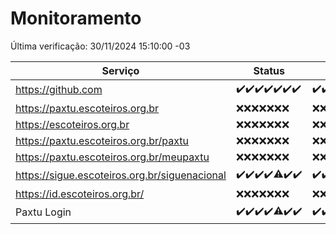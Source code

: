 # Monitoramento

Última verificação: 30/11/2024 15:10:00 -03

|Serviço|Status|Últimas 24h|
|---|---|---|
|https://github.com|<span title="2024-11-23: OK=23">✔️</span><span title="2024-11-24: OK=23">✔️</span><span title="2024-11-25: OK=23">✔️</span><span title="2024-11-26: OK=23">✔️</span><span title="2024-11-27: OK=23">✔️</span><span title="2024-11-28: OK=23">✔️</span><span title="2024-11-29: OK=17">✔️</span>|<span title="29/11/2024 15:11:00 -03 : 200">✔️</span><span title="29/11/2024 16:06:00 -03 : 200">✔️</span><span title="29/11/2024 17:09:00 -03 : 200">✔️</span><span title="29/11/2024 18:07:00 -03 : 200">✔️</span><span title="29/11/2024 19:07:00 -03 : 200">✔️</span><span title="29/11/2024 20:08:00 -03 : 200">✔️</span><span title="29/11/2024 21:41:00 -03 : 200">✔️</span><span title="29/11/2024 23:15:00 -03 : 200">✔️</span><span title="30/11/2024 00:20:00 -03 : 200">✔️</span><span title="30/11/2024 01:10:00 -03 : 200">✔️</span><span title="30/11/2024 02:08:00 -03 : 200">✔️</span><span title="30/11/2024 03:11:00 -03 : 200">✔️</span><span title="30/11/2024 04:07:00 -03 : 200">✔️</span><span title="30/11/2024 05:10:00 -03 : 200">✔️</span><span title="30/11/2024 06:08:00 -03 : 200">✔️</span><span title="30/11/2024 07:07:00 -03 : 200">✔️</span><span title="30/11/2024 08:06:00 -03 : 200">✔️</span><span title="30/11/2024 09:14:00 -03 : 200">✔️</span><span title="30/11/2024 10:15:00 -03 : 200">✔️</span><span title="30/11/2024 11:06:00 -03 : 200">✔️</span><span title="30/11/2024 12:07:00 -03 : 200">✔️</span><span title="30/11/2024 13:08:00 -03 : 200">✔️</span><span title="30/11/2024 14:06:00 -03 : 200">✔️</span><span title="30/11/2024 15:10:00 -03 : 200">✔️</span>|
|https://paxtu.escoteiros.org.br|<span title="2024-11-23: Falhas=23">❌</span><span title="2024-11-24: Falhas=23">❌</span><span title="2024-11-25: Falhas=23">❌</span><span title="2024-11-26: Falhas=23">❌</span><span title="2024-11-27: Falhas=23">❌</span><span title="2024-11-28: Falhas=23">❌</span><span title="2024-11-29: Falhas=17">❌</span>|<span title="29/11/2024 15:11:00 -03 : 403">❌</span><span title="29/11/2024 16:06:00 -03 : 403">❌</span><span title="29/11/2024 17:09:00 -03 : 403">❌</span><span title="29/11/2024 18:07:00 -03 : 403">❌</span><span title="29/11/2024 19:07:00 -03 : 403">❌</span><span title="29/11/2024 20:08:00 -03 : 403">❌</span><span title="29/11/2024 21:41:00 -03 : 403">❌</span><span title="29/11/2024 23:15:00 -03 : 403">❌</span><span title="30/11/2024 00:20:00 -03 : 403">❌</span><span title="30/11/2024 01:10:00 -03 : 403">❌</span><span title="30/11/2024 02:08:00 -03 : 403">❌</span><span title="30/11/2024 03:11:00 -03 : 403">❌</span><span title="30/11/2024 04:07:00 -03 : 403">❌</span><span title="30/11/2024 05:10:00 -03 : 403">❌</span><span title="30/11/2024 06:08:00 -03 : 403">❌</span><span title="30/11/2024 07:07:00 -03 : 403">❌</span><span title="30/11/2024 08:06:00 -03 : 403">❌</span><span title="30/11/2024 09:14:00 -03 : 403">❌</span><span title="30/11/2024 10:15:00 -03 : 403">❌</span><span title="30/11/2024 11:06:00 -03 : 403">❌</span><span title="30/11/2024 12:07:00 -03 : 403">❌</span><span title="30/11/2024 13:08:00 -03 : 403">❌</span><span title="30/11/2024 14:06:00 -03 : 403">❌</span><span title="30/11/2024 15:10:00 -03 : 403">❌</span>|
|https://escoteiros.org.br|<span title="2024-11-23: Falhas=23">❌</span><span title="2024-11-24: Falhas=23">❌</span><span title="2024-11-25: Falhas=23">❌</span><span title="2024-11-26: Falhas=23">❌</span><span title="2024-11-27: Falhas=23">❌</span><span title="2024-11-28: Falhas=23">❌</span><span title="2024-11-29: Falhas=17">❌</span>|<span title="29/11/2024 15:11:00 -03 : 403">❌</span><span title="29/11/2024 16:06:00 -03 : 403">❌</span><span title="29/11/2024 17:09:00 -03 : 403">❌</span><span title="29/11/2024 18:07:00 -03 : 403">❌</span><span title="29/11/2024 19:07:00 -03 : 403">❌</span><span title="29/11/2024 20:08:00 -03 : 403">❌</span><span title="29/11/2024 21:41:00 -03 : 403">❌</span><span title="29/11/2024 23:15:00 -03 : 403">❌</span><span title="30/11/2024 00:20:00 -03 : 403">❌</span><span title="30/11/2024 01:10:00 -03 : 403">❌</span><span title="30/11/2024 02:08:00 -03 : 403">❌</span><span title="30/11/2024 03:11:00 -03 : 403">❌</span><span title="30/11/2024 04:07:00 -03 : 403">❌</span><span title="30/11/2024 05:10:00 -03 : 403">❌</span><span title="30/11/2024 06:08:00 -03 : 403">❌</span><span title="30/11/2024 07:07:00 -03 : 403">❌</span><span title="30/11/2024 08:06:00 -03 : 403">❌</span><span title="30/11/2024 09:14:00 -03 : 403">❌</span><span title="30/11/2024 10:15:00 -03 : 403">❌</span><span title="30/11/2024 11:06:00 -03 : 403">❌</span><span title="30/11/2024 12:07:00 -03 : 403">❌</span><span title="30/11/2024 13:08:00 -03 : 403">❌</span><span title="30/11/2024 14:06:00 -03 : 403">❌</span><span title="30/11/2024 15:10:00 -03 : 403">❌</span>|
|https://paxtu.escoteiros.org.br/paxtu|<span title="2024-11-23: Falhas=23">❌</span><span title="2024-11-24: Falhas=23">❌</span><span title="2024-11-25: Falhas=23">❌</span><span title="2024-11-26: Falhas=23">❌</span><span title="2024-11-27: Falhas=23">❌</span><span title="2024-11-28: Falhas=23">❌</span><span title="2024-11-29: Falhas=17">❌</span>|<span title="29/11/2024 15:11:00 -03 : 403">❌</span><span title="29/11/2024 16:06:00 -03 : 403">❌</span><span title="29/11/2024 17:09:00 -03 : 403">❌</span><span title="29/11/2024 18:07:00 -03 : 403">❌</span><span title="29/11/2024 19:07:00 -03 : 403">❌</span><span title="29/11/2024 20:08:00 -03 : 403">❌</span><span title="29/11/2024 21:41:00 -03 : 403">❌</span><span title="29/11/2024 23:15:00 -03 : 403">❌</span><span title="30/11/2024 00:20:00 -03 : 403">❌</span><span title="30/11/2024 01:10:00 -03 : 403">❌</span><span title="30/11/2024 02:08:00 -03 : 403">❌</span><span title="30/11/2024 03:11:00 -03 : 403">❌</span><span title="30/11/2024 04:07:00 -03 : 403">❌</span><span title="30/11/2024 05:10:00 -03 : 403">❌</span><span title="30/11/2024 06:08:00 -03 : 403">❌</span><span title="30/11/2024 07:07:00 -03 : 403">❌</span><span title="30/11/2024 08:06:00 -03 : 403">❌</span><span title="30/11/2024 09:14:00 -03 : 403">❌</span><span title="30/11/2024 10:15:00 -03 : 403">❌</span><span title="30/11/2024 11:06:00 -03 : 403">❌</span><span title="30/11/2024 12:07:00 -03 : 403">❌</span><span title="30/11/2024 13:08:00 -03 : 403">❌</span><span title="30/11/2024 14:06:00 -03 : 403">❌</span><span title="30/11/2024 15:10:00 -03 : 403">❌</span>|
|https://paxtu.escoteiros.org.br/meupaxtu|<span title="2024-11-23: Falhas=23">❌</span><span title="2024-11-24: Falhas=23">❌</span><span title="2024-11-25: Falhas=23">❌</span><span title="2024-11-26: Falhas=23">❌</span><span title="2024-11-27: Falhas=23">❌</span><span title="2024-11-28: Falhas=23">❌</span><span title="2024-11-29: Falhas=17">❌</span>|<span title="29/11/2024 15:11:00 -03 : 403">❌</span><span title="29/11/2024 16:06:00 -03 : 403">❌</span><span title="29/11/2024 17:09:00 -03 : 403">❌</span><span title="29/11/2024 18:07:00 -03 : 403">❌</span><span title="29/11/2024 19:07:00 -03 : 403">❌</span><span title="29/11/2024 20:08:00 -03 : 403">❌</span><span title="29/11/2024 21:41:00 -03 : 403">❌</span><span title="29/11/2024 23:15:00 -03 : 403">❌</span><span title="30/11/2024 00:20:00 -03 : 403">❌</span><span title="30/11/2024 01:10:00 -03 : 403">❌</span><span title="30/11/2024 02:08:00 -03 : 403">❌</span><span title="30/11/2024 03:11:00 -03 : 403">❌</span><span title="30/11/2024 04:07:00 -03 : 403">❌</span><span title="30/11/2024 05:10:00 -03 : 403">❌</span><span title="30/11/2024 06:08:00 -03 : 403">❌</span><span title="30/11/2024 07:07:00 -03 : 403">❌</span><span title="30/11/2024 08:06:00 -03 : 403">❌</span><span title="30/11/2024 09:14:00 -03 : 403">❌</span><span title="30/11/2024 10:15:00 -03 : 403">❌</span><span title="30/11/2024 11:06:00 -03 : 403">❌</span><span title="30/11/2024 12:07:00 -03 : 403">❌</span><span title="30/11/2024 13:08:00 -03 : 403">❌</span><span title="30/11/2024 14:06:00 -03 : 403">❌</span><span title="30/11/2024 15:10:00 -03 : 403">❌</span>|
|https://sigue.escoteiros.org.br/siguenacional|<span title="2024-11-23: OK=23">✔️</span><span title="2024-11-24: OK=23">✔️</span><span title="2024-11-25: OK=23">✔️</span><span title="2024-11-26: OK=23">✔️</span><span title="2024-11-27: OK=22, Falhas=1">⚠️</span><span title="2024-11-28: OK=23">✔️</span><span title="2024-11-29: OK=17">✔️</span>|<span title="29/11/2024 15:11:00 -03 : 200">✔️</span><span title="29/11/2024 16:06:00 -03 : 200">✔️</span><span title="29/11/2024 17:09:00 -03 : 200">✔️</span><span title="29/11/2024 18:07:00 -03 : 200">✔️</span><span title="29/11/2024 19:07:00 -03 : 0">❌</span><span title="29/11/2024 20:08:00 -03 : 200">✔️</span><span title="29/11/2024 21:41:00 -03 : 200">✔️</span><span title="29/11/2024 23:15:00 -03 : 200">✔️</span><span title="30/11/2024 00:20:00 -03 : 200">✔️</span><span title="30/11/2024 01:10:00 -03 : 200">✔️</span><span title="30/11/2024 02:08:00 -03 : 200">✔️</span><span title="30/11/2024 03:11:00 -03 : 200">✔️</span><span title="30/11/2024 04:07:00 -03 : 200">✔️</span><span title="30/11/2024 05:10:00 -03 : 200">✔️</span><span title="30/11/2024 06:08:00 -03 : 200">✔️</span><span title="30/11/2024 07:07:00 -03 : 200">✔️</span><span title="30/11/2024 08:06:00 -03 : 200">✔️</span><span title="30/11/2024 09:14:00 -03 : 200">✔️</span><span title="30/11/2024 10:15:00 -03 : 200">✔️</span><span title="30/11/2024 11:06:00 -03 : 200">✔️</span><span title="30/11/2024 12:07:00 -03 : 200">✔️</span><span title="30/11/2024 13:08:00 -03 : 200">✔️</span><span title="30/11/2024 14:06:00 -03 : 200">✔️</span><span title="30/11/2024 15:10:00 -03 : 200">✔️</span>|
|https://id.escoteiros.org.br/|<span title="2024-11-23: Falhas=23">❌</span><span title="2024-11-24: Falhas=23">❌</span><span title="2024-11-25: Falhas=23">❌</span><span title="2024-11-26: Falhas=23">❌</span><span title="2024-11-27: Falhas=23">❌</span><span title="2024-11-28: Falhas=23">❌</span><span title="2024-11-29: Falhas=17">❌</span>|<span title="29/11/2024 15:11:00 -03 : 403">❌</span><span title="29/11/2024 16:06:00 -03 : 403">❌</span><span title="29/11/2024 17:09:00 -03 : 403">❌</span><span title="29/11/2024 18:07:00 -03 : 403">❌</span><span title="29/11/2024 19:08:00 -03 : 403">❌</span><span title="29/11/2024 20:08:00 -03 : 403">❌</span><span title="29/11/2024 21:41:00 -03 : 403">❌</span><span title="29/11/2024 23:15:00 -03 : 403">❌</span><span title="30/11/2024 00:20:00 -03 : 403">❌</span><span title="30/11/2024 01:10:00 -03 : 403">❌</span><span title="30/11/2024 02:08:00 -03 : 403">❌</span><span title="30/11/2024 03:11:00 -03 : 403">❌</span><span title="30/11/2024 04:07:00 -03 : 403">❌</span><span title="30/11/2024 05:10:00 -03 : 403">❌</span><span title="30/11/2024 06:08:00 -03 : 403">❌</span><span title="30/11/2024 07:07:00 -03 : 403">❌</span><span title="30/11/2024 08:06:00 -03 : 403">❌</span><span title="30/11/2024 09:14:00 -03 : 403">❌</span><span title="30/11/2024 10:15:00 -03 : 403">❌</span><span title="30/11/2024 11:06:00 -03 : 403">❌</span><span title="30/11/2024 12:07:00 -03 : 403">❌</span><span title="30/11/2024 13:08:00 -03 : 403">❌</span><span title="30/11/2024 14:06:00 -03 : 403">❌</span><span title="30/11/2024 15:10:00 -03 : 403">❌</span>|
|Paxtu Login|<span title="2024-11-23: OK=23">✔️</span><span title="2024-11-24: OK=23">✔️</span><span title="2024-11-25: OK=23">✔️</span><span title="2024-11-26: OK=23">✔️</span><span title="2024-11-27: OK=22, Falhas=1">⚠️</span><span title="2024-11-28: OK=23">✔️</span><span title="2024-11-29: OK=17">✔️</span>|<span title="29/11/2024 15:11:00 -03 : 200">✔️</span><span title="29/11/2024 16:06:00 -03 : 200">✔️</span><span title="29/11/2024 17:09:00 -03 : 200">✔️</span><span title="29/11/2024 18:07:00 -03 : 200">✔️</span><span title="29/11/2024 19:08:00 -03 : 200">✔️</span><span title="29/11/2024 20:08:00 -03 : 200">✔️</span><span title="29/11/2024 21:41:00 -03 : 200">✔️</span><span title="29/11/2024 23:15:00 -03 : 200">✔️</span><span title="30/11/2024 00:20:00 -03 : 200">✔️</span><span title="30/11/2024 01:10:00 -03 : 200">✔️</span><span title="30/11/2024 02:08:00 -03 : 200">✔️</span><span title="30/11/2024 03:11:00 -03 : 200">✔️</span><span title="30/11/2024 04:07:00 -03 : 200">✔️</span><span title="30/11/2024 05:10:00 -03 : 200">✔️</span><span title="30/11/2024 06:08:00 -03 : 200">✔️</span><span title="30/11/2024 07:07:00 -03 : 200">✔️</span><span title="30/11/2024 08:06:00 -03 : 200">✔️</span><span title="30/11/2024 09:14:00 -03 : 200">✔️</span><span title="30/11/2024 10:15:00 -03 : 200">✔️</span><span title="30/11/2024 11:06:00 -03 : 200">✔️</span><span title="30/11/2024 12:07:00 -03 : 200">✔️</span><span title="30/11/2024 13:08:00 -03 : 200">✔️</span><span title="30/11/2024 14:06:00 -03 : 200">✔️</span><span title="30/11/2024 15:10:00 -03 : 200">✔️</span>|
